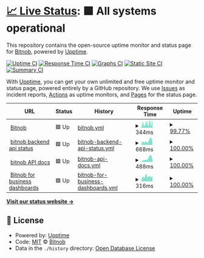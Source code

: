 # [📈 Live Status](https://bitnob.github.io/uptime): <!--live status--> **🟩 All systems operational**

This repository contains the open-source uptime monitor and status page for [Bitnob](https://bitnob.com), powered by [Upptime](https://github.com/upptime/upptime).

[![Uptime CI](https://github.com/bitnob/uptime/workflows/Uptime%20CI/badge.svg)](https://github.com/bitnob/uptime/actions?query=workflow%3A%22Uptime+CI%22)
[![Response Time CI](https://github.com/bitnob/uptime/workflows/Response%20Time%20CI/badge.svg)](https://github.com/bitnob/uptime/actions?query=workflow%3A%22Response+Time+CI%22)
[![Graphs CI](https://github.com/bitnob/uptime/workflows/Graphs%20CI/badge.svg)](https://github.com/bitnob/uptime/actions?query=workflow%3A%22Graphs+CI%22)
[![Static Site CI](https://github.com/bitnob/uptime/workflows/Static%20Site%20CI/badge.svg)](https://github.com/bitnob/uptime/actions?query=workflow%3A%22Static+Site+CI%22)
[![Summary CI](https://github.com/bitnob/uptime/workflows/Summary%20CI/badge.svg)](https://github.com/bitnob/uptime/actions?query=workflow%3A%22Summary+CI%22)

With [Upptime](https://upptime.js.org), you can get your own unlimited and free uptime monitor and status page, powered entirely by a GitHub repository. We use [Issues](https://github.com/bitnob/uptime/issues) as incident reports, [Actions](https://github.com/bitnob/uptime/actions) as uptime monitors, and [Pages](https://bitnob.github.io/uptime) for the status page.

<!--start: status pages-->
<!-- This summary is generated by Upptime (https://github.com/upptime/upptime) -->
<!-- Do not edit this manually, your changes will be overwritten -->
<!-- prettier-ignore -->
| URL | Status | History | Response Time | Uptime |
| --- | ------ | ------- | ------------- | ------ |
| <img alt="" src="https://favicons.githubusercontent.com/bitnob.com" height="13"> [Bitnob](https://bitnob.com) | 🟩 Up | [bitnob.yml](https://github.com/bitnob/uptime/commits/HEAD/history/bitnob.yml) | <details><summary><img alt="Response time graph" src="./graphs/bitnob/response-time-week.png" height="20"> 344ms</summary><br><a href="https://bitnob.github.io/uptime/history/bitnob"><img alt="Response time 497" src="https://img.shields.io/endpoint?url=https%3A%2F%2Fraw.githubusercontent.com%2Fbitnob%2Fuptime%2FHEAD%2Fapi%2Fbitnob%2Fresponse-time.json"></a><br><a href="https://bitnob.github.io/uptime/history/bitnob"><img alt="24-hour response time 249" src="https://img.shields.io/endpoint?url=https%3A%2F%2Fraw.githubusercontent.com%2Fbitnob%2Fuptime%2FHEAD%2Fapi%2Fbitnob%2Fresponse-time-day.json"></a><br><a href="https://bitnob.github.io/uptime/history/bitnob"><img alt="7-day response time 344" src="https://img.shields.io/endpoint?url=https%3A%2F%2Fraw.githubusercontent.com%2Fbitnob%2Fuptime%2FHEAD%2Fapi%2Fbitnob%2Fresponse-time-week.json"></a><br><a href="https://bitnob.github.io/uptime/history/bitnob"><img alt="30-day response time 396" src="https://img.shields.io/endpoint?url=https%3A%2F%2Fraw.githubusercontent.com%2Fbitnob%2Fuptime%2FHEAD%2Fapi%2Fbitnob%2Fresponse-time-month.json"></a><br><a href="https://bitnob.github.io/uptime/history/bitnob"><img alt="1-year response time 497" src="https://img.shields.io/endpoint?url=https%3A%2F%2Fraw.githubusercontent.com%2Fbitnob%2Fuptime%2FHEAD%2Fapi%2Fbitnob%2Fresponse-time-year.json"></a></details> | <details><summary><a href="https://bitnob.github.io/uptime/history/bitnob">99.77%</a></summary><a href="https://bitnob.github.io/uptime/history/bitnob"><img alt="All-time uptime 99.96%" src="https://img.shields.io/endpoint?url=https%3A%2F%2Fraw.githubusercontent.com%2Fbitnob%2Fuptime%2FHEAD%2Fapi%2Fbitnob%2Fuptime.json"></a><br><a href="https://bitnob.github.io/uptime/history/bitnob"><img alt="24-hour uptime 100.00%" src="https://img.shields.io/endpoint?url=https%3A%2F%2Fraw.githubusercontent.com%2Fbitnob%2Fuptime%2FHEAD%2Fapi%2Fbitnob%2Fuptime-day.json"></a><br><a href="https://bitnob.github.io/uptime/history/bitnob"><img alt="7-day uptime 99.77%" src="https://img.shields.io/endpoint?url=https%3A%2F%2Fraw.githubusercontent.com%2Fbitnob%2Fuptime%2FHEAD%2Fapi%2Fbitnob%2Fuptime-week.json"></a><br><a href="https://bitnob.github.io/uptime/history/bitnob"><img alt="30-day uptime 99.89%" src="https://img.shields.io/endpoint?url=https%3A%2F%2Fraw.githubusercontent.com%2Fbitnob%2Fuptime%2FHEAD%2Fapi%2Fbitnob%2Fuptime-month.json"></a><br><a href="https://bitnob.github.io/uptime/history/bitnob"><img alt="1-year uptime 99.96%" src="https://img.shields.io/endpoint?url=https%3A%2F%2Fraw.githubusercontent.com%2Fbitnob%2Fuptime%2FHEAD%2Fapi%2Fbitnob%2Fuptime-year.json"></a></details>
| <img alt="" src="https://favicons.githubusercontent.com/api.bitnob.co" height="13"> [bitnob backend api status](https://api.bitnob.co/health) | 🟩 Up | [bitnob-backend-api-status.yml](https://github.com/bitnob/uptime/commits/HEAD/history/bitnob-backend-api-status.yml) | <details><summary><img alt="Response time graph" src="./graphs/bitnob-backend-api-status/response-time-week.png" height="20"> 668ms</summary><br><a href="https://bitnob.github.io/uptime/history/bitnob-backend-api-status"><img alt="Response time 575" src="https://img.shields.io/endpoint?url=https%3A%2F%2Fraw.githubusercontent.com%2Fbitnob%2Fuptime%2FHEAD%2Fapi%2Fbitnob-backend-api-status%2Fresponse-time.json"></a><br><a href="https://bitnob.github.io/uptime/history/bitnob-backend-api-status"><img alt="24-hour response time 597" src="https://img.shields.io/endpoint?url=https%3A%2F%2Fraw.githubusercontent.com%2Fbitnob%2Fuptime%2FHEAD%2Fapi%2Fbitnob-backend-api-status%2Fresponse-time-day.json"></a><br><a href="https://bitnob.github.io/uptime/history/bitnob-backend-api-status"><img alt="7-day response time 668" src="https://img.shields.io/endpoint?url=https%3A%2F%2Fraw.githubusercontent.com%2Fbitnob%2Fuptime%2FHEAD%2Fapi%2Fbitnob-backend-api-status%2Fresponse-time-week.json"></a><br><a href="https://bitnob.github.io/uptime/history/bitnob-backend-api-status"><img alt="30-day response time 713" src="https://img.shields.io/endpoint?url=https%3A%2F%2Fraw.githubusercontent.com%2Fbitnob%2Fuptime%2FHEAD%2Fapi%2Fbitnob-backend-api-status%2Fresponse-time-month.json"></a><br><a href="https://bitnob.github.io/uptime/history/bitnob-backend-api-status"><img alt="1-year response time 575" src="https://img.shields.io/endpoint?url=https%3A%2F%2Fraw.githubusercontent.com%2Fbitnob%2Fuptime%2FHEAD%2Fapi%2Fbitnob-backend-api-status%2Fresponse-time-year.json"></a></details> | <details><summary><a href="https://bitnob.github.io/uptime/history/bitnob-backend-api-status">100.00%</a></summary><a href="https://bitnob.github.io/uptime/history/bitnob-backend-api-status"><img alt="All-time uptime 100.00%" src="https://img.shields.io/endpoint?url=https%3A%2F%2Fraw.githubusercontent.com%2Fbitnob%2Fuptime%2FHEAD%2Fapi%2Fbitnob-backend-api-status%2Fuptime.json"></a><br><a href="https://bitnob.github.io/uptime/history/bitnob-backend-api-status"><img alt="24-hour uptime 100.00%" src="https://img.shields.io/endpoint?url=https%3A%2F%2Fraw.githubusercontent.com%2Fbitnob%2Fuptime%2FHEAD%2Fapi%2Fbitnob-backend-api-status%2Fuptime-day.json"></a><br><a href="https://bitnob.github.io/uptime/history/bitnob-backend-api-status"><img alt="7-day uptime 100.00%" src="https://img.shields.io/endpoint?url=https%3A%2F%2Fraw.githubusercontent.com%2Fbitnob%2Fuptime%2FHEAD%2Fapi%2Fbitnob-backend-api-status%2Fuptime-week.json"></a><br><a href="https://bitnob.github.io/uptime/history/bitnob-backend-api-status"><img alt="30-day uptime 100.00%" src="https://img.shields.io/endpoint?url=https%3A%2F%2Fraw.githubusercontent.com%2Fbitnob%2Fuptime%2FHEAD%2Fapi%2Fbitnob-backend-api-status%2Fuptime-month.json"></a><br><a href="https://bitnob.github.io/uptime/history/bitnob-backend-api-status"><img alt="1-year uptime 100.00%" src="https://img.shields.io/endpoint?url=https%3A%2F%2Fraw.githubusercontent.com%2Fbitnob%2Fuptime%2FHEAD%2Fapi%2Fbitnob-backend-api-status%2Fuptime-year.json"></a></details>
| <img alt="" src="https://favicons.githubusercontent.com/docs.bitnob.com" height="13"> [bitnob API docs](https://docs.bitnob.com/docs) | 🟩 Up | [bitnob-api-docs.yml](https://github.com/bitnob/uptime/commits/HEAD/history/bitnob-api-docs.yml) | <details><summary><img alt="Response time graph" src="./graphs/bitnob-api-docs/response-time-week.png" height="20"> 488ms</summary><br><a href="https://bitnob.github.io/uptime/history/bitnob-api-docs"><img alt="Response time 554" src="https://img.shields.io/endpoint?url=https%3A%2F%2Fraw.githubusercontent.com%2Fbitnob%2Fuptime%2FHEAD%2Fapi%2Fbitnob-api-docs%2Fresponse-time.json"></a><br><a href="https://bitnob.github.io/uptime/history/bitnob-api-docs"><img alt="24-hour response time 665" src="https://img.shields.io/endpoint?url=https%3A%2F%2Fraw.githubusercontent.com%2Fbitnob%2Fuptime%2FHEAD%2Fapi%2Fbitnob-api-docs%2Fresponse-time-day.json"></a><br><a href="https://bitnob.github.io/uptime/history/bitnob-api-docs"><img alt="7-day response time 488" src="https://img.shields.io/endpoint?url=https%3A%2F%2Fraw.githubusercontent.com%2Fbitnob%2Fuptime%2FHEAD%2Fapi%2Fbitnob-api-docs%2Fresponse-time-week.json"></a><br><a href="https://bitnob.github.io/uptime/history/bitnob-api-docs"><img alt="30-day response time 1024" src="https://img.shields.io/endpoint?url=https%3A%2F%2Fraw.githubusercontent.com%2Fbitnob%2Fuptime%2FHEAD%2Fapi%2Fbitnob-api-docs%2Fresponse-time-month.json"></a><br><a href="https://bitnob.github.io/uptime/history/bitnob-api-docs"><img alt="1-year response time 554" src="https://img.shields.io/endpoint?url=https%3A%2F%2Fraw.githubusercontent.com%2Fbitnob%2Fuptime%2FHEAD%2Fapi%2Fbitnob-api-docs%2Fresponse-time-year.json"></a></details> | <details><summary><a href="https://bitnob.github.io/uptime/history/bitnob-api-docs">100.00%</a></summary><a href="https://bitnob.github.io/uptime/history/bitnob-api-docs"><img alt="All-time uptime 99.98%" src="https://img.shields.io/endpoint?url=https%3A%2F%2Fraw.githubusercontent.com%2Fbitnob%2Fuptime%2FHEAD%2Fapi%2Fbitnob-api-docs%2Fuptime.json"></a><br><a href="https://bitnob.github.io/uptime/history/bitnob-api-docs"><img alt="24-hour uptime 100.00%" src="https://img.shields.io/endpoint?url=https%3A%2F%2Fraw.githubusercontent.com%2Fbitnob%2Fuptime%2FHEAD%2Fapi%2Fbitnob-api-docs%2Fuptime-day.json"></a><br><a href="https://bitnob.github.io/uptime/history/bitnob-api-docs"><img alt="7-day uptime 100.00%" src="https://img.shields.io/endpoint?url=https%3A%2F%2Fraw.githubusercontent.com%2Fbitnob%2Fuptime%2FHEAD%2Fapi%2Fbitnob-api-docs%2Fuptime-week.json"></a><br><a href="https://bitnob.github.io/uptime/history/bitnob-api-docs"><img alt="30-day uptime 99.93%" src="https://img.shields.io/endpoint?url=https%3A%2F%2Fraw.githubusercontent.com%2Fbitnob%2Fuptime%2FHEAD%2Fapi%2Fbitnob-api-docs%2Fuptime-month.json"></a><br><a href="https://bitnob.github.io/uptime/history/bitnob-api-docs"><img alt="1-year uptime 99.98%" src="https://img.shields.io/endpoint?url=https%3A%2F%2Fraw.githubusercontent.com%2Fbitnob%2Fuptime%2FHEAD%2Fapi%2Fbitnob-api-docs%2Fuptime-year.json"></a></details>
| <img alt="" src="https://favicons.githubusercontent.com/app.bitnob.co" height="13"> [Bitnob for business dashboards](https://app.bitnob.co) | 🟩 Up | [bitnob-for-business-dashboards.yml](https://github.com/bitnob/uptime/commits/HEAD/history/bitnob-for-business-dashboards.yml) | <details><summary><img alt="Response time graph" src="./graphs/bitnob-for-business-dashboards/response-time-week.png" height="20"> 316ms</summary><br><a href="https://bitnob.github.io/uptime/history/bitnob-for-business-dashboards"><img alt="Response time 428" src="https://img.shields.io/endpoint?url=https%3A%2F%2Fraw.githubusercontent.com%2Fbitnob%2Fuptime%2FHEAD%2Fapi%2Fbitnob-for-business-dashboards%2Fresponse-time.json"></a><br><a href="https://bitnob.github.io/uptime/history/bitnob-for-business-dashboards"><img alt="24-hour response time 303" src="https://img.shields.io/endpoint?url=https%3A%2F%2Fraw.githubusercontent.com%2Fbitnob%2Fuptime%2FHEAD%2Fapi%2Fbitnob-for-business-dashboards%2Fresponse-time-day.json"></a><br><a href="https://bitnob.github.io/uptime/history/bitnob-for-business-dashboards"><img alt="7-day response time 316" src="https://img.shields.io/endpoint?url=https%3A%2F%2Fraw.githubusercontent.com%2Fbitnob%2Fuptime%2FHEAD%2Fapi%2Fbitnob-for-business-dashboards%2Fresponse-time-week.json"></a><br><a href="https://bitnob.github.io/uptime/history/bitnob-for-business-dashboards"><img alt="30-day response time 512" src="https://img.shields.io/endpoint?url=https%3A%2F%2Fraw.githubusercontent.com%2Fbitnob%2Fuptime%2FHEAD%2Fapi%2Fbitnob-for-business-dashboards%2Fresponse-time-month.json"></a><br><a href="https://bitnob.github.io/uptime/history/bitnob-for-business-dashboards"><img alt="1-year response time 428" src="https://img.shields.io/endpoint?url=https%3A%2F%2Fraw.githubusercontent.com%2Fbitnob%2Fuptime%2FHEAD%2Fapi%2Fbitnob-for-business-dashboards%2Fresponse-time-year.json"></a></details> | <details><summary><a href="https://bitnob.github.io/uptime/history/bitnob-for-business-dashboards">100.00%</a></summary><a href="https://bitnob.github.io/uptime/history/bitnob-for-business-dashboards"><img alt="All-time uptime 100.00%" src="https://img.shields.io/endpoint?url=https%3A%2F%2Fraw.githubusercontent.com%2Fbitnob%2Fuptime%2FHEAD%2Fapi%2Fbitnob-for-business-dashboards%2Fuptime.json"></a><br><a href="https://bitnob.github.io/uptime/history/bitnob-for-business-dashboards"><img alt="24-hour uptime 100.00%" src="https://img.shields.io/endpoint?url=https%3A%2F%2Fraw.githubusercontent.com%2Fbitnob%2Fuptime%2FHEAD%2Fapi%2Fbitnob-for-business-dashboards%2Fuptime-day.json"></a><br><a href="https://bitnob.github.io/uptime/history/bitnob-for-business-dashboards"><img alt="7-day uptime 100.00%" src="https://img.shields.io/endpoint?url=https%3A%2F%2Fraw.githubusercontent.com%2Fbitnob%2Fuptime%2FHEAD%2Fapi%2Fbitnob-for-business-dashboards%2Fuptime-week.json"></a><br><a href="https://bitnob.github.io/uptime/history/bitnob-for-business-dashboards"><img alt="30-day uptime 100.00%" src="https://img.shields.io/endpoint?url=https%3A%2F%2Fraw.githubusercontent.com%2Fbitnob%2Fuptime%2FHEAD%2Fapi%2Fbitnob-for-business-dashboards%2Fuptime-month.json"></a><br><a href="https://bitnob.github.io/uptime/history/bitnob-for-business-dashboards"><img alt="1-year uptime 100.00%" src="https://img.shields.io/endpoint?url=https%3A%2F%2Fraw.githubusercontent.com%2Fbitnob%2Fuptime%2FHEAD%2Fapi%2Fbitnob-for-business-dashboards%2Fuptime-year.json"></a></details>

<!--end: status pages-->

[**Visit our status website →**](https://bitnob.github.io/uptime)

## 📄 License

- Powered by: [Upptime](https://github.com/upptime/upptime)
- Code: [MIT](./LICENSE) © [Bitnob](https://bitnob.com)
- Data in the `./history` directory: [Open Database License](https://opendatacommons.org/licenses/odbl/1-0/)
